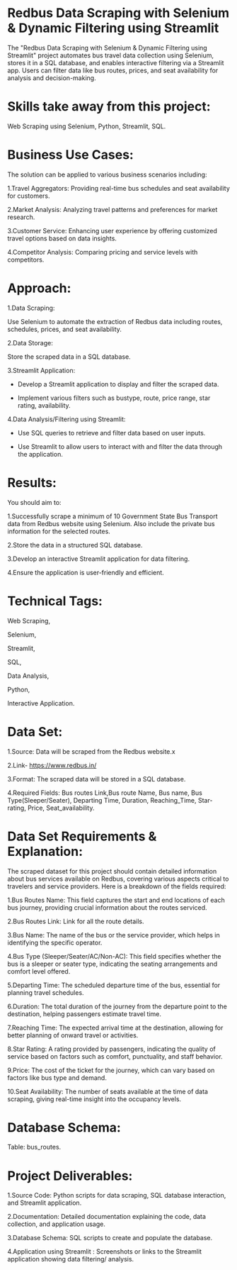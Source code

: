 # Redbus Data Scraping with Selenium &amp; Dynamic Filtering using Streamlit

The "Redbus Data Scraping with Selenium &amp; Dynamic Filtering using Streamlit" project automates bus travel data collection using Selenium, stores it in a SQL database, and enables interactive filtering via a Streamlit app. Users can filter data like bus routes, prices, and seat availability for analysis and decision-making.

# Skills take away from this project:

Web Scraping using Selenium, Python, Streamlit, SQL.

# Business Use Cases:

The solution can be applied to various business scenarios including:

1.Travel Aggregators: Providing real-time bus schedules and seat availability for customers.

2.Market Analysis: Analyzing travel patterns and preferences for market research.

3.Customer Service: Enhancing user experience by offering customized travel options based on data insights.

4.Competitor Analysis: Comparing pricing and service levels with competitors.

# Approach:

1.Data Scraping:

   Use Selenium to automate the extraction of Redbus data including routes, schedules, prices, and seat availability.
   
2.Data Storage:

   Store the scraped data in a SQL database.
   
3.Streamlit Application:

   * Develop a Streamlit application to display and filter the scraped data.
   
   * Implement various filters such as bustype, route, price range, star rating, availability.
   
4.Data Analysis/Filtering using Streamlit:

   * Use SQL queries to retrieve and filter data based on user inputs.
   
   * Use Streamlit to allow users to interact with and filter the data through the application.
   
# Results:

You should aim to:

   1.Successfully scrape a minimum of 10 Government State Bus Transport data from Redbus website using Selenium. Also include the private bus information for the selected routes.
   
   2.Store the data in a structured SQL database.
   
   3.Develop an interactive Streamlit application for data filtering.
   
   4.Ensure the application is user-friendly and efficient.
   
# Technical Tags:

   Web Scraping,
   
   Selenium,
   
   Streamlit,
   
   SQL,
   
   Data Analysis,
   
   Python,
   
   Interactive Application.
   
# Data Set:

   1.Source: Data will be scraped from the Redbus website.x
   
   2.Link- https://www.redbus.in/
   
   3.Format: The scraped data will be stored in a SQL database.
   
   4.Required Fields: Bus routes Link,Bus route Name, Bus name, Bus Type(Sleeper/Seater),  Departing Time, Duration, Reaching_Time, Star-rating, Price, Seat_availability.
   
# Data Set Requirements & Explanation:

The scraped dataset for this project should contain detailed information about bus services available on Redbus, covering various aspects critical to travelers and service providers. Here is a breakdown of the fields required:

   1.Bus Routes Name: This field captures the start and end locations of each bus journey, providing crucial information about the routes serviced.
   
   2.Bus Routes Link: Link for all the route details.
   
   3.Bus Name: The name of the bus or the service provider, which helps in identifying the specific operator.
   
   4.Bus Type (Sleeper/Seater/AC/Non-AC): This field specifies whether the bus is a sleeper or seater type, indicating the seating arrangements and comfort level offered.
   
   5.Departing Time: The scheduled departure time of the bus, essential for planning travel schedules.
   
   6.Duration: The total duration of the journey from the departure point to the destination, helping passengers estimate travel time.
   
   7.Reaching Time: The expected arrival time at the destination, allowing for better planning of onward travel or activities.
   
   8.Star Rating: A rating provided by passengers, indicating the quality of service based on factors such as comfort, punctuality, and staff behavior.
   
   9.Price: The cost of the ticket for the journey, which can vary based on factors like bus type and demand.
   
   10.Seat Availability: The number of seats available at the time of data scraping, giving real-time insight into the occupancy levels.
   
# Database Schema:

   Table: bus_routes.
   
# Project Deliverables:

   1.Source Code: Python scripts for data scraping, SQL database interaction, and Streamlit application.
   
   2.Documentation: Detailed documentation explaining the code, data collection, and application usage.
   
   3.Database Schema: SQL scripts to create and populate the database.
   
   4.Application using Streamlit : Screenshots or links to the Streamlit application showing data filtering/ analysis.
